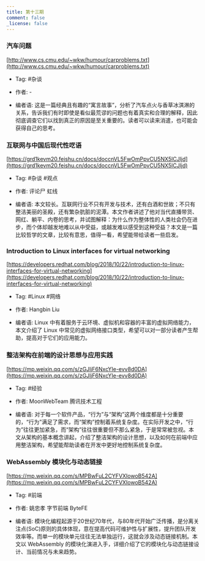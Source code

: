```yaml
---
title: 第十三期
comment: false
_license: false
---
```


### 汽车问题

[http://www.cs.cmu.edu/~wkw/humour/carproblems.txt](http://www.cs.cmu.edu/~wkw/humour/carproblems.txt)

- Tag: #杂谈

- 作者: -

- 编者语:
    这是一篇经典且有趣的“寓言故事”，分析了汽车点火与香草冰淇淋的关系，告诉我们有时即使是看似最荒谬的问题也有着真实和合理的解释，因此彻底调查它们以找到真正的原因是至关重要的。读者可以读来消遣，也可能会获得自己的思考。

### 互联网与中国后现代性呓语

[https://grd1kevm20.feishu.cn/docs/doccnVL5FwOmPpvCU5NX5lCJljd](https://grd1kevm20.feishu.cn/docs/doccnVL5FwOmPpvCU5NX5lCJljd)

- Tag: #杂谈 #观点

- 作者: 评论尸 虹线

- 编者语: 
    本文较长。互联网行业不只有开发与技术，还有白酒和世故；不只有整洁美丽的圣殿，还有繁杂肮脏的泥潭。本文作者讲述了他对当代直播带货、网红、躺平、内卷的思考，并试图解释：为什么作为整体性的人类社会仍在进步，而个体却越发地难以从中受益，或越发难以感受到这种受益？本文是一篇比较哲学的文章，比较有意思，值得一看，希望能带给读者一些启发。

### Introduction to Linux interfaces for virtual networking

[https://developers.redhat.com/blog/2018/10/22/introduction-to-linux-interfaces-for-virtual-networking](https://developers.redhat.com/blog/2018/10/22/introduction-to-linux-interfaces-for-virtual-networking)

- Tag: #Linux #网络

- 作者: Hangbin Liu

- 编者语:
    Linux 中有着服务于云环境、虚拟机和容器的丰富的虚拟网络能力，本文介绍了 Linux 中常见的虚拟网络接口类型，希望可以对一部分读者产生帮助，提高对于它们的应用能力。

### 整洁架构在前端的设计思想与应用实践

[https://mp.weixin.qq.com/s/zGJljF6NxcYIe-evv8d0DA](https://mp.weixin.qq.com/s/zGJljF6NxcYIe-evv8d0DA)

- Tag: #经验

- 作者: MoonWebTeam 腾讯技术工程

- 编者语:
    对于每一个软件产品，“行为”与“架构”这两个维度都是十分重要的，“行为”满足了需求，而“架构”控制着系统复杂度。在实际开发之中，“行为”往往更加紧急，而“架构”往往很重要但不那么紧急，于是常常被忽视。本文从架构的基本概念讲起，介绍了整洁架构的设计思想，以及如何在前端中应用整洁架构，希望能帮助读者在开发中更好地控制系统复杂度。

### WebAssembly 模块化与动态链接

[https://mp.weixin.qq.com/s/MPBwFuL2CYFVXIowoB542A](https://mp.weixin.qq.com/s/MPBwFuL2CYFVXIowoB542A)

- Tag: #前端

- 作者: 姚忠孝 字节前端 ByteFE

- 编者语:
    模块化编程起源于20世纪70年代，与80年代开始广泛传播，是分离关注点(SoC)原则的具体体现，意在提高代码可维护性与扩展性，提升团队开发效率等。而单一的模块单元往往无法单独运行，这就会涉及动态链接机制。本文以 WebAssembly 的模块化演进入手，详细介绍了它的模块化与动态链接设计、当前情况与未来趋势。